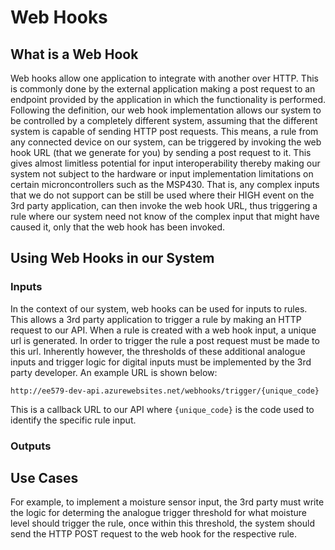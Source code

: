 # Web Hooks

## What is a Web Hook

Web hooks allow one application to integrate with another over HTTP. This is commonly done by the external application making a post request to an endpoint provided by the application in which the functionality is performed. Following the definition, our web hook implementation allows our system to be controlled by a completely different system, assuming that the different system is capable of sending HTTP post requests. This means, a rule from any connected device on our system, can be triggered by invoking the web hook URL (that we generate for you) by sending a post request to it. This gives almost limitless potential for input interoperability thereby making our system not subject to the hardware or input implementation limitations on certain microncontrollers such as the MSP430. That is, any complex inputs that we do not support can be still be used where their HIGH event on the 3rd party application, can then invoke the web hook URL, thus triggering a rule where our system need not know of the complex input that might have caused it, only that the web hook has been invoked.

## Using Web Hooks in our System

### Inputs

In the context of our system, web hooks can be used for inputs to rules. This allows a 3rd party application to trigger a rule by making an HTTP request to our API. When a rule is created with a web hook input, a unique url is generated. In order to trigger the rule a post request must be made to this url. Inherently however, the thresholds of these additional analogue inputs and trigger logic for digital inputs must be implemented by the 3rd party developer.
 An example URL is shown below:

`http://ee579-dev-api.azurewebsites.net/webhooks/trigger/{unique_code}`

This is a callback URL to our API where `{unique_code}` is the code used to identify the specific rule input. 

### Outputs

##  Use Cases

For example, to implement a moisture sensor input, the 3rd party must write the logic for determing the analogue trigger threshold for what moisture level should trigger the rule, once within this threshold, the system should send the HTTP POST request to the web hook for the respective rule. 



